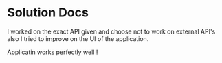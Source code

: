 # Solution Docs

<!-- You can include documentation, additional setup instructions, notes etc. here -->
I worked on the exact API given and choose not to work on external API's
also I tried to improve on the UI of the application.

Applicatin works perfectly well !
